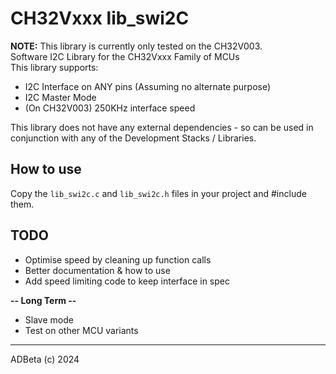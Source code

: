 # CH32Vxxx lib_swi2C

**NOTE:** This library is currently only tested on the CH32V003.  
Software I2C Library for the CH32Vxxx Family of MCUs  
This library supports:  
* I2C Interface on ANY pins (Assuming no alternate purpose)
* I2C Master Mode
* (On CH32V003) 250KHz interface speed

This library does not have any external dependencies - so can be used in
conjunction with any of the Development Stacks / Libraries.

## How to use
Copy the `lib_swi2c.c` and `lib_swi2c.h` files in your project and #include them.


## TODO
* Optimise speed by cleaning up function calls
* Better documentation & how to use
* Add speed limiting code to keep interface in spec

**-- Long Term --**
* Slave mode
* Test on other MCU variants

----
ADBeta (c)    2024
